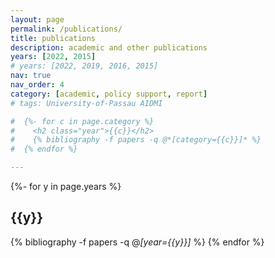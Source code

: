 ```yaml
---
layout: page
permalink: /publications/
title: publications
description: academic and other publications
years: [2022, 2015]
# years: [2022, 2019, 2016, 2015]
nav: true
nav_order: 4
category: [academic, policy support, report]
# tags: University-of-Passau AIDMI

#  {%- for c in page.category %}
#    <h2 class="year">{{c}}</h2>
#    {% bibliography -f papers -q @*[category={{c}}]* %}
#  {% endfor %}

---
```

<!-- _pages/publications.md -->

<div class="publications">
  
  {%- for y in page.years %}
    <h2 class="year">{{y}}</h2>
    {% bibliography -f papers -q @*[year={{y}}]* %}
  {% endfor %}

</div>